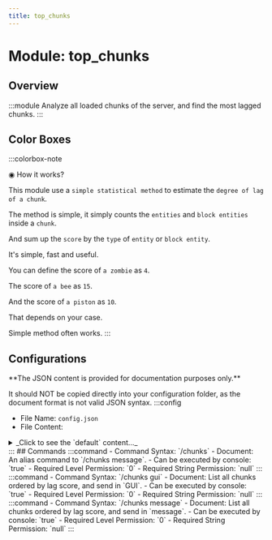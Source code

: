 ```yaml
---
title: top_chunks
---
```



# Module: top_chunks

## Overview
:::module
  Analyze all loaded chunks of the server, and find the most lagged chunks.
:::
## Color Boxes

:::colorbox-note

  ◉ How it works?
  
  This module use a `simple statistical method` to estimate the `degree of lag of a chunk`.
  
  The method is simple, it simply counts the `entities` and `block entities` inside a `chunk`.
  
  And sum up the `score` by the `type` of `entity` or `block entity`.
  
  
  
  It's simple, fast and useful.
  
  You can define the score of `a zombie` as `4`.
  
  The score of `a bee` as `15`.
  
  And the score of `a piston` as `10`.
  
  That depends on your case.
  
  Simple method often works.
:::

## Configurations
<Admonition type="warning" icon="" title="">
**The JSON content is provided for documentation purposes only.**

It should NOT be copied directly into your configuration folder, as the document format is not valid JSON syntax.
</Admonition>
:::config
- File Name: `config.json`
- File Content: 
<details>

<summary>_Click to see the `default` content..._</summary>

```json showLineNumbers title="config/fuji/modules/top_chunks/config.json"
{
  /* The amount of `top chunks` to list in `all chunks`. */
  "top": {
    "rows": 10,
    "columns": 10
  }
  /* The `max distance` to search `the nearest player` for a `chunk`. */,
  "distance_to_search_nearest_player": 128
  /* Should we hide the `location` of `chunk`. */,
  "hide_location": true
  /* Define the `type` to `score` map.
  
  The `type` is `translatable key`. */,
  "type2score": {
    "entity.minecraft.armor_stand": 10,
    "block.minecraft.jukebox": 35,
    "block.minecraft.beehive": 15,
    "entity.minecraft.falling_block": 10,
    "entity.minecraft.item": 10,
    "block.minecraft.beacon": 35,
    "entity.minecraft.zoglin": 8,
    "entity.minecraft.vindicator": 20,
    "entity.minecraft.villager": 25,
    "entity.minecraft.bee": 15,
    "block.minecraft.mob_spawner": 100,
    "entity.minecraft.endermite": 5,
    "entity.minecraft.chest_boat": 5,
    "block.minecraft.conduit": 40,
    "entity.minecraft.cow": 3,
    "block.minecraft.piston": 10,
    "block.minecraft.comparator": 5,
    "entity.minecraft.creeper": 3,
    "entity.minecraft.item_frame": 3,
    "entity.minecraft.skeleton": 2,
    "entity.minecraft.cat": 8,
    "entity.minecraft.glow_item_frame": 3,
    "entity.minecraft.player": 15,
    "block.minecraft.trapped_chest": 2,
    "entity.minecraft.zombie": 4,
    "block.minecraft.chest": 1,
    "block.minecraft.dispenser": 10,
    "block.minecraft.furnace": 3,
    "entity.minecraft.zombified_piglin": 5,
    "entity.minecraft.ravager": 80,
    "entity.minecraft.panda": 5,
    "entity.minecraft.tnt": 70,
    "entity.minecraft.chicken": 3,
    "entity.minecraft.piglin": 2,
    "entity.minecraft.spider": 2,
    "default": 1,
    "entity.minecraft.evoker": 20,
    "entity.minecraft.enderman": 4,
    "entity.minecraft.boat": 5,
    "block.minecraft.smoker": 3,
    "entity.minecraft.hopper_minecart": 20,
    "block.minecraft.hopper": 8,
    "entity.minecraft.pillager": 20,
    "entity.minecraft.mooshroom": 3,
    "entity.minecraft.zombie_villager": 8,
    "entity.minecraft.wither": 55,
    "block.minecraft.daylight_detector": 25,
    "block.minecraft.blast_furnace": 4,
    "entity.minecraft.guardian": 6,
    "block.minecraft.dropper": 10,
    "entity.minecraft.drowned": 2,
    "entity.minecraft.sheep": 5,
    "block.minecraft.barrel": 1,
    "entity.minecraft.vex": 20,
    "entity.minecraft.experience_orb": 3,
    "entity.minecraft.wolf": 8
  }
}
```
</details>
:::
## Commands
:::command
- Command Syntax: `/chunks`
- Document:   An alias command to `/chunks message`.
- Can be executed by console: `true`
- Required Level Permission: `0`
- Required String Permission: `null`
:::
:::command
- Command Syntax: `/chunks gui`
- Document:   List all chunks ordered by lag score, and send in `GUI`.
- Can be executed by console: `true`
- Required Level Permission: `0`
- Required String Permission: `null`
:::
:::command
- Command Syntax: `/chunks message`
- Document:   List all chunks ordered by lag score, and send in `message`.
- Can be executed by console: `true`
- Required Level Permission: `0`
- Required String Permission: `null`
:::
